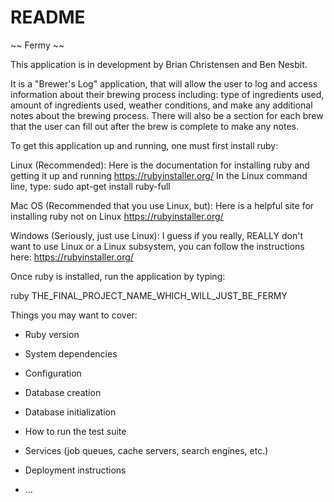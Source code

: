 # README

~~ Fermy ~~

  This application is in development by Brian Christensen and Ben Nesbit.

  It is a "Brewer's Log" application, that will allow the user to log and access
  information about their brewing process including: type of ingredients used,
  amount of ingredients used, weather conditions, and make any additional notes
  about the brewing process. There will also be a section for each brew that the
  user can fill out after the brew is complete to make any notes.

To get this application up and running, one must first install ruby:

  Linux (Recommended):
  Here is the documentation for installing ruby and getting it up and running
  https://rubyinstaller.org/
  In the Linux command line, type:
  sudo apt-get install ruby-full

  Mac OS (Recommended that you use Linux, but):
  Here is a helpful site for installing ruby not on Linux
  https://rubyinstaller.org/

  Windows (Seriously, just use Linux):
  I guess if you really, REALLY don't want to use Linux or a Linux subsystem,
  you can follow the instructions here:
  https://rubyinstaller.org/

Once ruby is installed, run the application by typing:

  ruby THE_FINAL_PROJECT_NAME_WHICH_WILL_JUST_BE_FERMY

Things you may want to cover:

* Ruby version

* System dependencies

* Configuration

* Database creation

* Database initialization

* How to run the test suite

* Services (job queues, cache servers, search engines, etc.)

* Deployment instructions

* ...

